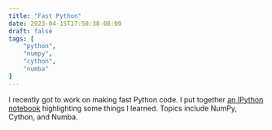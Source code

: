 ```yaml
---
title: "Fast Python"
date: 2023-04-15T17:50:38-08:00
draft: false
tags: [
    "python",
    "numpy",
    "cython",
    "numba"
]
---
```


I recently got to work on making fast Python code. I put together [an IPython notebook](https://gist.github.com/dshemetov/43c6c988e3c9237f15930fc6190b6d77) highlighting some things I learned. Topics include NumPy, Cython, and Numba.
